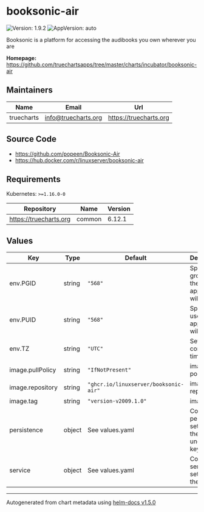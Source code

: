 # booksonic-air

![Version: 1.9.2](https://img.shields.io/badge/Version-1.9.2-informational?style=flat-square) ![AppVersion: auto](https://img.shields.io/badge/AppVersion-auto-informational?style=flat-square)

Booksonic is a platform for accessing the audibooks you own wherever you are

**Homepage:** <https://github.com/truechartsapps/tree/master/charts/incubator/booksonic-air>

## Maintainers

| Name | Email | Url |
| ---- | ------ | --- |
| truecharts | info@truecharts.org | https://truecharts.org |

## Source Code

* <https://github.com/popeen/Booksonic-Air>
* <https://hub.docker.com/r/linuxserver/booksonic-air>

## Requirements

Kubernetes: `>=1.16.0-0`

| Repository | Name | Version |
|------------|------|---------|
| https://truecharts.org | common | 6.12.1 |

## Values

| Key | Type | Default | Description |
|-----|------|---------|-------------|
| env.PGID | string | `"568"` | Specify the group ID the application will run as |
| env.PUID | string | `"568"` | Specify the user ID the application will run as |
| env.TZ | string | `"UTC"` | Set the container timezone |
| image.pullPolicy | string | `"IfNotPresent"` | image pull policy |
| image.repository | string | `"ghcr.io/linuxserver/booksonic-air"` | image repository |
| image.tag | string | `"version-v2009.1.0"` | image tag |
| persistence | object | See values.yaml | Configure persistence settings for the chart under this key. |
| service | object | See values.yaml | Configures service settings for the chart. |

----------------------------------------------
Autogenerated from chart metadata using [helm-docs v1.5.0](https://github.com/norwoodj/helm-docs/releases/v1.5.0)
